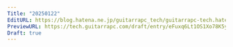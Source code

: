 ```yaml
---
Title: "20250122"
EditURL: https://blog.hatena.ne.jp/guitarrapc_tech/guitarrapc-tech.hatenablog.com/atom/entry/6802418398322491539
PreviewURL: https://tech.guitarrapc.com/draft/entry/eFuxq6Lt1OS1Xo78K5yyLuI9xi4
Draft: true
---
```


